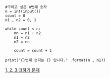 ```
#구하고 싶은 n번째 숫자
n = int(input())
count = 0
n1 , n2 = 0, 1

while count < n:
    nn = n1 + n2
    n1 = n2
    n2 = nn

    count = count + 1

print("{}번째 숫자는 {} 입니다." .format(n , n1))
```
[1, 2, 3 더하기 문제](https://www.acmicpc.net/problem/9095)
